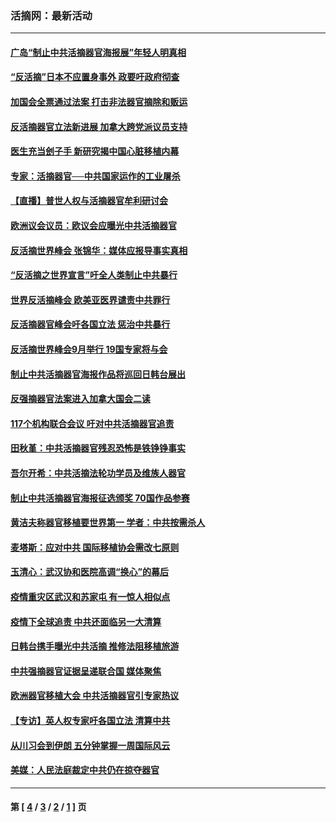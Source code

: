 ### 活摘网：最新活动
---
#### [广岛“制止中共活摘器官海报展”年轻人明真相](../../pages/nf5883/n14053657.md?09090430) 
#### [“反活摘”日本不应置身事外 政要吁政府彻查](../../pages/nf5883/n13971188.md?09090430) 
#### [加国会全票通过法案 打击非法器官摘除和贩运](../../pages/nf5883/n13884924.md?09090430) 
#### [反活摘器官立法新进展 加拿大跨党派议员支持](../../pages/nf5883/n13876061.md?09090430) 
#### [医生充当刽子手 新研究揭中国心脏移植内幕](../../pages/nf5883/n13772291.md?09090430) 
#### [专家：活摘器官──中共国家运作的工业屠杀](../../pages/nf5883/n13761178.md?09090430) 
#### [【直播】普世人权与活摘器官牟利研讨会](../../pages/nf5883/n13425146.md?09090430) 
#### [欧洲议会议员：欧议会应曝光中共活摘器官](../../pages/nf5883/n13336571.md?09090430) 
#### [反活摘世界峰会 张锦华：媒体应报导事实真相](../../pages/nf5883/n13278502.md?09090430) 
#### [“反活摘之世界宣言”吁全人类制止中共暴行](../../pages/nf5883/n13259730.md?09090430) 
#### [世界反活摘峰会 欧美亚医界谴责中共罪行](../../pages/nf5883/n13253550.md?09090430) 
#### [反活摘器官峰会吁各国立法 惩治中共暴行](../../pages/nf5883/n13245052.md?09090430) 
#### [反活摘世界峰会9月举行 19国专家将与会](../../pages/nf5883/n13201492.md?09090430) 
#### [制止中共活摘器官海报作品将巡回日韩台展出](../../pages/nf5883/n13177791.md?09090430) 
#### [反强摘器官法案进入加拿大国会二读](../../pages/nf5883/n13033450.md?09090430) 
#### [117个机构联合会议 吁对中共活摘器官追责](../../pages/nf5883/n12775087.md?09090430) 
#### [田秋堇：中共活摘器官残忍恐怖是铁铮铮事实](../../pages/nf5883/n12702148.md?09090430) 
#### [吾尔开希：中共活摘法轮功学员及维族人器官](../../pages/nf5883/n12693197.md?09090430) 
#### [制止中共活摘器官海报征选颁奖 70国作品参赛](../../pages/nf5883/n12692050.md?09090430) 
#### [黄洁夫称器官移植要世界第一 学者：中共按需杀人](../../pages/nf5883/n12572329.md?09090430) 
#### [麦塔斯：应对中共 国际移植协会需改七原则](../../pages/nf5883/n12514711.md?09090430) 
#### [玉清心：武汉协和医院高调“换心”的幕后](../../pages/nf5883/n12298730.md?09090430) 
#### [疫情重灾区武汉和苏家屯 有一惊人相似点](../../pages/nf5883/n12150824.md?09090430) 
#### [疫情下全球追责 中共还面临另一大清算](../../pages/nf5883/n12070397.md?09090430) 
#### [日韩台携手曝光中共活摘 推修法阻移植旅游](../../pages/nf5883/n11712046.md?09090430) 
#### [中共强摘器官证据呈递联合国 媒体聚焦](../../pages/nf5883/n11546426.md?09090430) 
#### [欧洲器官移植大会 中共活摘器官引专家热议](../../pages/nf5883/n11539095.md?09090430) 
#### [【专访】英人权专家吁各国立法 清算中共](../../pages/nf5883/n11367315.md?09090430) 
#### [从川习会到伊朗 五分钟掌握一周国际风云](../../pages/nf5883/n11338520.md?09090430) 
#### [美媒：人民法庭裁定中共仍在掠夺器官](../../pages/nf5883/n11334897.md?09090430) 

---
#### 第 [ [4](./4.md?09090430) / [3](./3.md?09090430) / [2](./2.md?09090430) / [1](./1.md?09090430) ] 页
